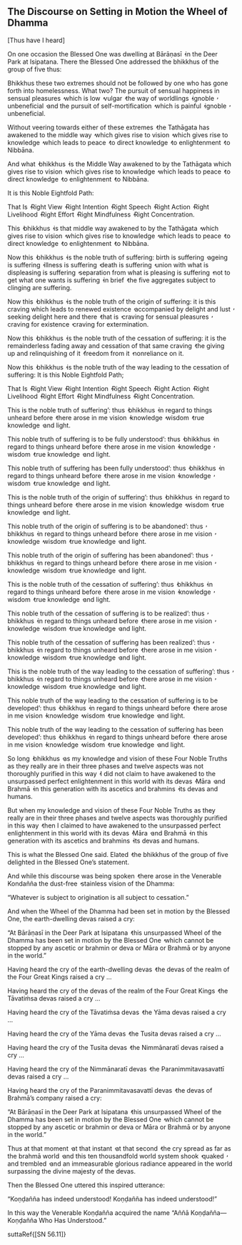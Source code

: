 ## The Discourse on Setting in Motion the Wheel of Dhamma<a id="wheel-of-dhamma-full"></a>

[Thus have I heard]

On one occasion the Blessed One was dwelling at Bārāṇasī  ̓  in the Deer Park at Isipatana. There the Blessed One addressed the bhikkhus of the group of five thus:

Bhikkhus these two extremes should not be followed by one who has gone forth into homelessness. What two? The pursuit of sensual happiness in sensual pleasures  ̓  which is low  ̓  vulgar  ̓  the way of worldlings  ̓  ignoble  ̓  unbeneficial  ̓  and the pursuit of self-mortification  ̓  which is painful  ̓  ignoble  ̓  unbeneficial.

Without veering towards either of these extremes  ̓  the Tathāgata has awakened to the middle way  ̓  which gives rise to vision  ̓  which gives rise to knowledge  ̓  which leads to peace  ̓  to direct knowledge  ̓  to enlightenment  ̓  to Nibbāna.

And what  ̓  bhikkhus  ̓  is the Middle Way awakened to by the Tathāgata which gives rise to vision  ̓  which gives rise to knowledge  ̓  which leads to peace  ̓  to direct knowledge  ̓  to enlightenment  ̓  to Nibbāna.

It is this Noble Eightfold Path:

That Is  ̓  Right View  ̓  Right Intention  ̓  Right Speech  ̓  Right Action  ̓  Right Livelihood  ̓  Right Effort  ̓  Right Mindfulness  ̓  Right Concentration.

This  ̓  bhikkhus  ̓  is that middle way awakened to by the Tathāgata  ̓  which gives rise to vision  ̓  which gives rise to knowledge  ̓  which leads to peace  ̓  to direct knowledge  ̓  to enlightenment  ̓  to Nibbāna.

Now this  ̓  bhikkhus  ̓  is the noble truth of suffering: birth is suffering  ̓  ageing is suffering  ̓  illness is suffering  ̓  death is suffering  ̓  union with what is displeasing is suffering  ̓  separation from what is pleasing is suffering  ̓  not to get what one wants is suffering  ̓  in brief  ̓  the five aggregates subject to clinging are suffering.

Now this  ̓  bhikkhus  ̓  is the noble truth of the origin of suffering: it is this craving which leads to renewed existence  ̓  accompanied by delight and lust  ̓  seeking delight here and there  ̓  that is  ̓  craving for sensual pleasures  ̓  craving for existence  ̓  craving for extermination.

Now this  ̓  bhikkhus  ̓  is the noble truth of the cessation of suffering: it is the remainderless fading away and cessation of that same craving  ̓  the giving up and relinquishing of it  ̓  freedom from it  ̓  nonreliance on it.

Now this  ̓  bhikkhus  ̓  is the noble truth of the way leading to the cessation of suffering: It is this Noble Eightfold Path;

That Is  ̓  Right View  ̓  Right Intention  ̓  Right Speech  ̓  Right Action  ̓  Right Livelihood  ̓  Right Effort  ̓  Right Mindfulness  ̓  Right Concentration.

This is the noble truth of suffering’: thus  ̓  bhikkhus  ̓  in regard to things unheard before  ̓  there arose in me vision  ̓  knowledge  ̓  wisdom  ̓  true knowledge  ̓  and light.

This noble truth of suffering is to be fully understood’: thus  ̓  bhikkhus  ̓  in regard to things unheard before  ̓  there arose in me vision  ̓  knowledge  ̓  wisdom  ̓  true knowledge  ̓  and light.

This noble truth of suffering has been fully understood’: thus  ̓  bhikkhus  ̓  in regard to things unheard before  ̓  there arose in me vision  ̓  knowledge  ̓  wisdom  ̓  true knowledge  ̓  and light.

This is the noble truth of the origin of suffering’: thus  ̓  bhikkhus  ̓  in regard to things unheard before  ̓  there arose in me vision  ̓  knowledge  ̓  wisdom  ̓  true knowledge  ̓  and light.

This noble truth of the origin of suffering is to be abandoned’: thus  ̓  bhikkhus  ̓  in regard to things unheard before  ̓  there arose in me vision  ̓  knowledge  ̓  wisdom  ̓  true knowledge  ̓  and light.

This noble truth of the origin of suffering has been abandoned’: thus  ̓  bhikkhus  ̓  in regard to things unheard before  ̓  there arose in me vision  ̓  knowledge  ̓  wisdom  ̓  true knowledge  ̓  and light.

This is the noble truth of the cessation of suffering’: thus  ̓  bhikkhus  ̓  in regard to things unheard before  ̓  there arose in me vision  ̓  knowledge  ̓  wisdom  ̓  true knowledge  ̓  and light.

This noble truth of the cessation of suffering is to be realized’: thus  ̓  bhikkhus  ̓  in regard to things unheard before  ̓  there arose in me vision  ̓  knowledge  ̓  wisdom  ̓  true knowledge  ̓  and light.

This noble truth of the cessation of suffering has been realized’: thus  ̓  bhikkhus  ̓  in regard to things unheard before  ̓  there arose in me vision  ̓  knowledge  ̓  wisdom  ̓  true knowledge  ̓  and light.

This is the noble truth of the way leading to the cessation of suffering’: thus  ̓  bhikkhus  ̓  in regard to things unheard before  ̓  there arose in me vision  ̓  knowledge  ̓  wisdom  ̓  true knowledge  ̓  and light.

This noble truth of the way leading to the cessation of suffering is to be developed’: thus  ̓  bhikkhus  ̓  in regard to things unheard before  ̓  there arose in me vision  ̓  knowledge  ̓  wisdom  ̓  true knowledge  ̓  and light.

This noble truth of the way leading to the cessation of suffering has been developed’: thus  ̓  bhikkhus  ̓  in regard to things unheard before  ̓  there arose in me vision  ̓  knowledge  ̓  wisdom  ̓  true knowledge  ̓  and light.

So long  ̓  bhikkhus  ̓  as my knowledge and vision of these Four Noble Truths as they really are in their three phases and twelve aspects was not thoroughly purified in this way  ̓  I did not claim to have awakened to the unsurpassed perfect enlightenment in this world with its devas  ̓  Māra  ̓  and Brahmā  ̓  in this generation with its ascetics and brahmins  ̓  its devas and humans.

But when my knowledge and vision of these Four Noble Truths as they really are in their three phases and twelve aspects was thoroughly purified in this way  ̓  then I claimed to have awakened to the unsurpassed perfect enlightenment in this world with its devas  ̓  Māra  ̓  and Brahmā  ̓  in this generation with its ascetics and brahmins  ̓  its devas and humans.

This is what the Blessed One said. Elated  ̓  the bhikkhus of the group of five delighted in the Blessed One’s statement.

And while this discourse was being spoken  ̓  there arose in the Venerable Kondañña the dust-free  ̓  stainless vision of the Dhamma:

“Whatever is subject to origination is all subject to cessation.”

And when the Wheel of the Dhamma had been set in motion by the Blessed One, the earth-dwelling devas raised a cry:

“At Bārāṇasī in the Deer Park at Isipatana  ̓  this unsurpassed Wheel of the Dhamma has been set in motion by the Blessed One  ̓  which cannot be stopped by any ascetic or brahmin or deva or Māra or Brahmā or by anyone in the world.”

Having heard the cry of the earth-dwelling devas  ̓  the devas of the realm of the Four Great Kings raised a cry …

Having heard the cry of the devas of the realm of the Four Great Kings  ̓  the Tāvatiṁsa devas raised a cry …

Having heard the cry of the Tāvatiṁsa devas  ̓  the Yāma devas raised a cry …

Having heard the cry of the Yāma devas  ̓  the Tusita devas raised a cry …

Having heard the cry of the Tusita devas  ̓  the Nimmānaratī devas raised a cry …

Having heard the cry of the Nimmānaratī devas  ̓  the Paranimmitavasavattī devas raised a cry …

Having heard the cry of the Paranimmitavasavattī devas  ̓  the devas of Brahmā’s company raised a cry:

“At Bārāṇasī in the Deer Park at Isipatana  ̓  this unsurpassed Wheel of the Dhamma has been set in motion by the Blessed One  ̓  which cannot be stopped by any ascetic or brahmin or deva or Māra or Brahmā or by anyone in the world.”

Thus at that moment  ̓  at that instant  ̓  at that second  ̓  the cry spread as far as the brahmā world  ̓  and this ten thousandfold world system shook  ̓  quaked  ̓  and trembled  ̓  and an immeasurable glorious radiance appeared in the world surpassing the divine majesty of the devas.

Then the Blessed One uttered this inspired utterance:

“Koṇḍañña has indeed understood! Koṇḍañña has indeed understood!”

In this way the Venerable Koṇḍañña acquired the name “Aññā Koṇḍañña—Koṇḍañña Who Has Understood.”

suttaRef{[SN 56.11]}
